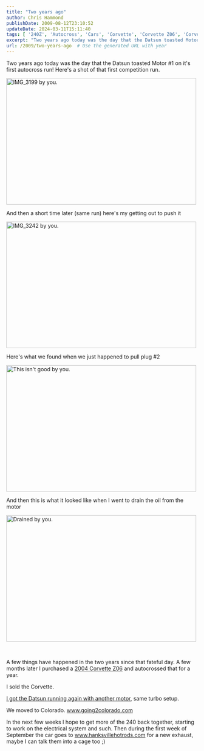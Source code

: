 ```yaml
---
title: "Two years ago"
author: Chris Hammond
publishDate: 2009-08-12T23:10:52
updateDate: 2024-03-11T15:11:40
tags: [ '240Z', 'Autocross', 'Cars', 'Corvette', 'Corvette Z06', 'Corvettez06', 'CorvetteZ06org', 'Datsun', 'Project 240Z', 'Project240z', 'Project240Zcom' ]
excerpt: "Two years ago today was the day that the Datsun toasted Motor #1 on it's first autocross run! Here’s a shot of that first competition run.    And then a short time later (same run) here’s my getting out to push it    Here’s what we found when we just happened to pull plug #2    And then this is what it looked like when I went to drain the oil from the motor       A few things have happened in the two years since that fateful day. A few months later I purchased a 2004 Corvette Z06 and autocrossed that for a year.  I sold the Corvette.  I got the Datsun running again with another motor, same turbo setup.   We moved to Colorado. www.going2colorado.com  In the next few weeks I hope to get more of the 240 back together, starting to work on the electrical system and such. Then during the first week of September the car goes to www.hanksvillehotrods.com for a new exhaust, maybe I can talk them into a cage too ;)"
url: /2009/two-years-ago  # Use the generated URL with year
---
```

<p>Two years ago today was the day that the Datsun toasted Motor #1 on it's first autocross run! Here's a shot of that first competition run.</p> <p><img alt="IMG_3199 by you." src="https://farm2.static.flickr.com/1046/1099890831_dece40264a.jpg" width="500" height="333" /></p> <p>And then a short time later (same run) here's my getting out to push it</p> <p><img alt="IMG_3242 by you." src="https://farm2.static.flickr.com/1095/1100954876_fabcf871a6.jpg" width="500" height="333" /></p> <p>Here's what we found when we just happened to pull plug #2</p> <p><img alt="This isn't good by you." src="https://farm2.static.flickr.com/1408/1099448933_14d8ebae20.jpg" width="500" height="333" /></p> <p>And then this is what it looked like when I went to drain the oil from the motor</p> <p><img alt="Drained by you." src="https://farm2.static.flickr.com/1107/1121489208_b95723354c.jpg" width="500" height="333" /></p> <p>&nbsp;</p> <p>A few things have happened in the two years since that fateful day. A few months later I purchased a <a href="https://www.corvettez06.org" target="_blank">2004 Corvette Z06</a> and autocrossed that for a year.</p> <p>I sold the Corvette.</p> <p><a href="https://www.project240z.com/Blog/itemId/430/Packing-the-garage-driving-the-car.aspx" target="_blank">I got the Datsun running again with another motor</a>, same turbo setup. </p> <p>We moved to Colorado. <a href="https://www.going2colorado.com">www.going2colorado.com</a></p> <p>In the next few weeks I hope to get more of the 240 back together, starting to work on the electrical system and such. Then during the first week of September the car goes to <a href="https://www.hanksvillehotrods.com">www.hanksvillehotrods.com</a> for a new exhaust, maybe I can talk them into a cage too ;)</p>
